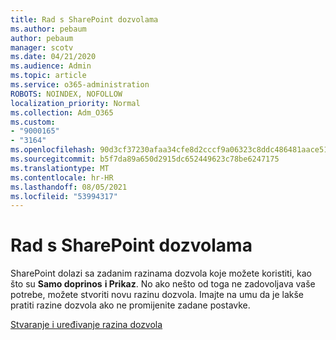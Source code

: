 ```yaml
---
title: Rad s SharePoint dozvolama
ms.author: pebaum
author: pebaum
manager: scotv
ms.date: 04/21/2020
ms.audience: Admin
ms.topic: article
ms.service: o365-administration
ROBOTS: NOINDEX, NOFOLLOW
localization_priority: Normal
ms.collection: Adm_O365
ms.custom:
- "9000165"
- "3164"
ms.openlocfilehash: 90d3cf37230afaa34cfe8d2cccf9a06323c8ddc486481aace514086cd4fa19ab
ms.sourcegitcommit: b5f7da89a650d2915dc652449623c78be6247175
ms.translationtype: MT
ms.contentlocale: hr-HR
ms.lasthandoff: 08/05/2021
ms.locfileid: "53994317"
---
```

# <a name="working-with-sharepoint-permission-levels"></a>Rad s SharePoint dozvolama

SharePoint dolazi sa zadanim razinama dozvola koje možete koristiti, kao što su **Samo doprinos** **i Prikaz**. No ako nešto od toga ne zadovoljava vaše potrebe, možete stvoriti novu razinu dozvola. Imajte na umu da je lakše pratiti razine dozvola ako ne promijenite zadane postavke.

[Stvaranje i uređivanje razina dozvola](https://docs.microsoft.com/sharepoint/how-to-create-and-edit-permission-levels)